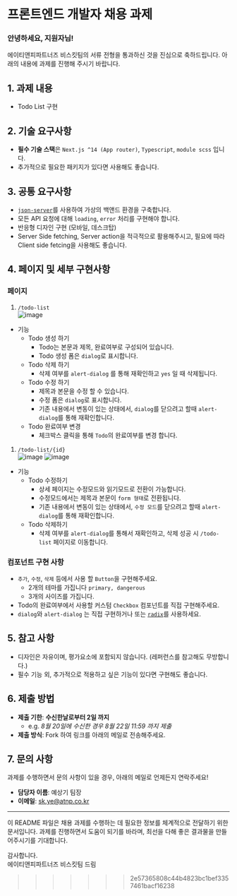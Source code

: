 # 프론트엔드 개발자 채용 과제
### 안녕하세요, 지원자님!

에이티앤피파트너즈 비스킷팀의 서류 전형을 통과하신 것을 진심으로 축하드립니다. 
아래의 내용에 과제를 진행해 주시기 바랍니다.

## 1. 과제 내용
 - Todo List 구현

## 2. 기술 요구사항
  - **필수 기술 스택**은 `Next.js ^14 (App router)`, `Typescript`, `module scss` 입니다.
  - 추가적으로 필요한 패키지가 있다면 사용해도 좋습니다.

## 3. 공통 요구사항 
- [`json-server`](https://github.com/typicode/json-server)를 사용하여 가상의 백앤드 환경을 구축합니다.
- 모든 API 요청에 대해 `loading`, `error` 처리를 구현해야 합니다.
- 반응형 디자인 구현 (모바일, 데스크탑)
- Server Side fetching, Server action을 적극적으로 활용해주시고, 필요에 따라 Client side fetcing을 사용해도 좋습니다.
  
## 4. 페이지 및 세부 구현사항
### 페이지 
1. `/todo-list`
    <br />
  ![image](https://github.com/user-attachments/assets/04e5c78e-6ca5-4a0b-847f-dc39c90e68e3)

  - 기능 
    - Todo 생성 하기
       - Todo는 본문과 제목, 완료여부로 구성되어 있습니다.
       - Todo 생성 폼은 `dialog`로 표시합니다.
    - Todo 삭제 하기
      - 삭제 여부를 `alert-dialog` 를 통해 재확인하고 `yes` 일 때 삭제됩니다.
    - Todo 수정 하기
      - 제목과 본문을 수정 할 수 있습니다.
      - 수정 폼은 `dialog`로 표시합니다.
      - 기존 내용에서 변동이 있는 상태에서, `dialog`를 닫으려고 할때  `alert-dialog`를 통해 재확인합니다.
    - Todo 완료여부 변경
      - 체크박스 클릭을 통해 `Todo`의 완료여부를 변경 합니다.
  1. `/todo-list/{id}`
      <br />
      ![image](https://github.com/user-attachments/assets/a4e453f5-1df7-4a14-a3d1-452677425ef3)
      ![image](https://github.com/user-attachments/assets/f59ffff0-e46b-4d77-8720-84884822bc56)


  - 기능
      - Todo 수정하기
        - 상세 페이지는 수정모드와 읽기모드로 전환이 가능합니다.
        - 수정모드에서는 제목과 본문이 `form 형태`로 전환됩니다.
        - 기존 내용에서 변동이 있는 상태에서, `수정 모드`를 닫으려고 할때  `alert-dialog`를 통해 재확인합니다.
      - Todo 삭제하기
        - 삭제 여부를 `alert-dialog`를 통해서 재확인하고, 삭제 성공 시 `/todo-list` 페이지로 이동합니다.
  
### 컴포넌트 구현 사항
  - `추가`, `수정`, `삭제` 등에서 사용 할 `Button`을 구현해주세요. 
    - 2개의 테마를 가집니다 `primary, dangerous`
    - 3개의 사이즈를 가집니다. 
  - Todo의 완료여부에서 사용할 커스텀 `Checkbox` 컴포넌트를 직접 구현해주세요.
  - `dialog`와 `alert-dialog` 는 직접 구현하거나 또는 [`radix`](https://www.radix-ui.com/primitives/docs/overview/introduction)를 사용하세요.


## 5. 참고 사항
  - 디자인은 자유이며, 평가요소에 포함되지 않습니다. (레퍼런스를 참고해도 무방합니다.)
  - 필수 기능 외, 추가적으로 적용하고 싶은 기능이 있다면 구현해도 좋습니다.
  
## 6. 제출 방법
- **제출 기한**: **수신한날로부터 2일 까지**
  - e.g. *8월 20일에 수신한 경우 8월 22일 11:59 까지 제출*
- **제출 방식**: Fork 하여 링크를 아래의 메일로 전송해주세요.

## 7. 문의 사항

과제를 수행하면서 문의 사항이 있을 경우, 아래의 메일로 언제든지 연락주세요!

- **담당자 이름**: 예상기 팀장
- **이메일**: sk.ye@atnp.co.kr

---

이 README 파일은 채용 과제를 수행하는 데 필요한 정보를 체계적으로 전달하기 위한 문서입니다. 과제를 진행하면서 도움이 되기를 바라며, 최선을 다해 좋은 결과물을 만들어주시기를 기대합니다.

감사합니다.  
에이티앤피파트너즈 비스킷팀 드림
>>>>>>> 2e57365808c44b4823bc1bef3357461bacf16238
